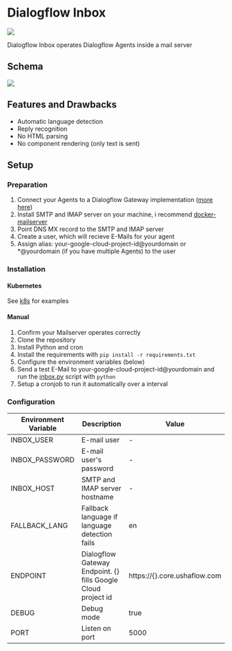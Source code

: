 # Dialogflow Inbox

![](https://i.imgur.com/8yoLPGI.png)

Dialogflow Inbox operates Dialogflow Agents inside a mail server

## Schema

![](https://i.imgur.com/LliWtRV.png)

## Features and Drawbacks

- Automatic language detection
- Reply recognition
- No HTML parsing
- No component rendering (only text is sent)

## Setup

### Preparation

1. Connect your Agents to a Dialogflow Gateway implementation ([more here](https://github.com/mishushakov/dialogflow-gateway-docs))
2. Install SMTP and IMAP server on your machine, i recommend [docker-mailserver](https://github.com/tomav/docker-mailserver)
3. Point DNS MX record to the SMTP and IMAP server
4. Create a user, which will recieve E-Mails for your agent
5. Assign alias: your-google-cloud-project-id@yourdomain or *@yourdomain (if you have multiple Agents) to the user

### Installation

#### Kubernetes

See [k8s](k8s) for examples

#### Manual

1. Confirm your Mailserver operates correctly
2. Clone the repository
3. Install Python and cron
4. Install the requirements with `pip install -r requirements.txt`
5. Configure the environment variables (below)
6. Send a test E-Mail to your-google-cloud-project-id@yourdomain and run the [inbox.py](inbox.py) script with `python`
7. Setup a cronjob to run it automatically over a interval

### Configuration

| Environment Variable | Description                                                   | Value                        |
|----------------------|---------------------------------------------------------------|------------------------------|
| INBOX_USER           | E-mail user                                                   | -                            |
| INBOX_PASSWORD       | E-mail user's password                                        | -                            |
| INBOX_HOST           | SMTP and IMAP server hostname                                 | -                            |
| FALLBACK_LANG        | Fallback language if language detection fails                 | en                           |
| ENDPOINT             | Dialogflow Gateway Endpoint. {} fills Google Cloud project id | https://{}.core.ushaflow.com |
| DEBUG                | Debug mode                                                    | true                         |
| PORT                 | Listen on port                                                | 5000                         |
